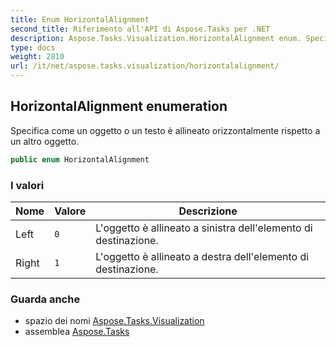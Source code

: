 ```yaml
---
title: Enum HorizontalAlignment
second_title: Riferimento all'API di Aspose.Tasks per .NET
description: Aspose.Tasks.Visualization.HorizontalAlignment enum. Specifica come un oggetto o un testo è allineato orizzontalmente rispetto a un altro oggetto.
type: docs
weight: 2810
url: /it/net/aspose.tasks.visualization/horizontalalignment/
---
```

## HorizontalAlignment enumeration

Specifica come un oggetto o un testo è allineato orizzontalmente rispetto a un altro oggetto.

```csharp
public enum HorizontalAlignment
```

### I valori

| Nome | Valore | Descrizione |
| --- | --- | --- |
| Left | `0` | L'oggetto è allineato a sinistra dell'elemento di destinazione. |
| Right | `1` | L'oggetto è allineato a destra dell'elemento di destinazione. |

### Guarda anche

* spazio dei nomi [Aspose.Tasks.Visualization](../../aspose.tasks.visualization/)
* assemblea [Aspose.Tasks](../../)


